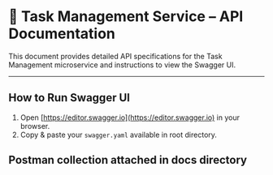 # 📘 Task Management Service – API Documentation

This document provides detailed API specifications for the Task Management microservice and instructions to view the Swagger UI.

---

##  How to Run Swagger UI

1. Open [https://editor.swagger.io](https://editor.swagger.io) in your browser.
2. Copy & paste your `swagger.yaml` available in root directory.

## Postman collection attached in docs directory

